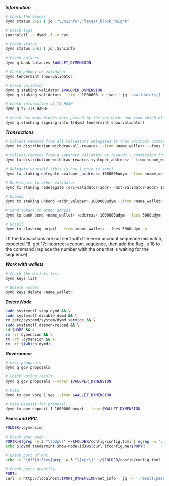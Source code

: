 ***Information***
```bash
# Check the blocks
dymd status 2>&1 | jq ."SyncInfo"."latest_block_height"
```
```bash
# Check logs
journalctl -u dymd -f -o cat
```
```bash
# Check status
dymd status 2>&1 | jq .SyncInfo
```
```bash
# Check balance
dymd q bank balances $WALLET_DYMENSION
```
```bash
# Check pubkey of validator
dymd tendermint show-validator
```
```bash
# Check validator
dymd q staking validator $VALOPER_DYMENSION
dymd q staking validators --limit 1000000 -o json | jq '.validators[] | select(.description.moniker="$MONIKER_DYMENSION")' | jq
```
```bash
# Check information of TX_HASH
dymd q tx <TX_HASH>
```
```bash
# Check how many blocks were passed by the validator and from which block the asset
dymd q slashing signing-info $(dymd tendermint show-validator)
```

***Transactions***
```bash
# Collect rewards from all validators delegated to them (without commission)
dymd tx distribution withdraw-all-rewards --from <name_wallet> --fees 5000udym -y
```
```bash
# Collect rewards from a separate validator or rewards + commission from your own validator
dymd tx distribution withdraw-rewards <valoper_address> --from <name_wallet> --fees 5000udym --commission -y
```
```bash
# Delegate yourself (this is how 1 coin is sent)
dymd tx staking delegate <valoper_address> 1000000udym --from <name_wallet> --fees 5000udym -y
```
```bash
# Redelegate to other validator
dymd tx staking redelegate <src-validator-addr> <dst-validator-addr> 1000000udym --from <name_wallet> --fees 5000udym -y
```
```bash
# Unbond 
dymd tx staking unbond <addr_valoper> 1000000udym --from <name_wallet> --fees 5000udym -y
```
```bash
# Send tokens to other adress
dymd tx bank send <name_wallet> <address> 1000000udym --fees 5000udym -y
```
```bash
# Unjail
dymd tx slashing unjail --from <name_wallet> --fees 5000udym -y
```

! If the transactions are not sent with the error account sequence mismatch, expected 18, got 17: incorrect account sequence, then add the flag -s 18 to the command (replace the number with the one that is waiting for the sequence)

***Work with wallets***
```bash
# Chech the wallets list
dymd keys list
```
```bash
# Delete wallet
dymd keys delete <name_wallet>
```

***Delete Node***
```bash
sudo systemctl stop dymd && \
sudo systemctl disable dymd && \
rm /etc/systemd/system/dymd.service && \
sudo systemctl daemon-reload && \
cd $HOME && \
rm -rf dymension && \
rm -rf .dymension && \
rm -rf $(which dymd)
```

***Governance***
```bash
# List proposals
dymd q gov proposals
```
```bash
# Check voting result
dymd q gov proposals --voter $VALOPER_DYMENSION
```
```bash
# Vote
dymd tx gov vote 1 yes --from $WALLET_DYMENSION
```
```bash
# Make Deposit for proposal
dymd tx gov deposit 1 1000000uheart --from $WALLET_DYMENSION
```

***Peers and RPC***
```bash
FOLDER=.dymension

# Check your peer
PORTR=$(grep -A 3 "\[p2p\]" ~/$FOLDER/config/config.toml | egrep -o ":[0-9]+") && \
echo $(dymd tendermint show-node-id)@$(curl ifconfig.me)$PORTR

# Check port of RPC
echo -e "\033[0;32m$(grep -A 3 "\[rpc\]" ~/$FOLDER/config/config.toml | egrep -o ":[0-9]+")\033[0m"

# Check peers quantity
PORT=
curl -s http://localhost:$PORT_DYMENSION/net_info | jq -r '.result.peers[] | "\(.node_info.id)@\(.remote_ip):\(.node_info.listen_addr | split(":")[2])"' | wc -l
```
